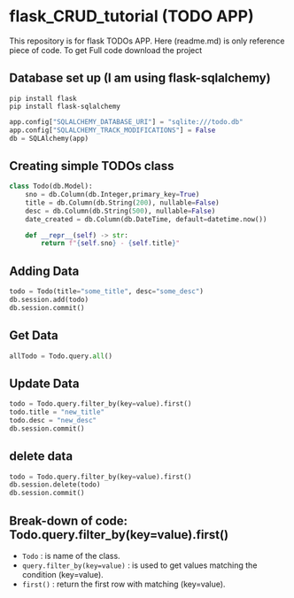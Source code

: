 # flask_CRUD_tutorial (TODO APP)

This repository is for flask TODOs APP. Here (readme.md) is only reference piece of code. To get Full code download the project

## Database set up (I am using flask-sqlalchemy)
```
pip install flask
pip install flask-sqlalchemy
```

```py
app.config["SQLALCHEMY_DATABASE_URI"] = "sqlite:///todo.db"
app.config["SQLALCHEMY_TRACK_MODIFICATIONS"] = False
db = SQLAlchemy(app)
```

## Creating simple TODOs class
```py
class Todo(db.Model):
    sno = db.Column(db.Integer,primary_key=True)
    title = db.Column(db.String(200), nullable=False)
    desc = db.Column(db.String(500), nullable=False)
    date_created = db.Column(db.DateTime, default=datetime.now())

    def __repr__(self) -> str:
        return f"{self.sno} - {self.title}"
```

## Adding Data
```py
todo = Todo(title="some_title", desc="some_desc")
db.session.add(todo)
db.session.commit()
```

## Get Data
```py
allTodo = Todo.query.all()
```

## Update Data
```py
todo = Todo.query.filter_by(key=value).first()
todo.title = "new_title"
todo.desc = "new_desc"
db.session.commit()
```

## delete data
```py
todo = Todo.query.filter_by(key=value).first()
db.session.delete(todo)
db.session.commit()
```

## Break-down of code: Todo.query.filter_by(key=value).first()
* `Todo` : is name of the class. <br>
* `query.filter_by(key=value)` : is used to get values matching the condition (key=value). <br>
* `first()` : return the first row with matching (key=value).

